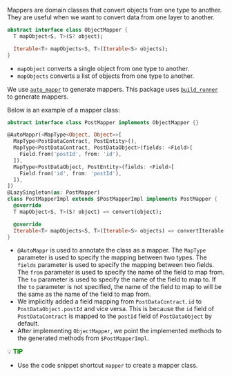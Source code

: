 Mappers are domain classes that convert objects from one type to another. They are useful when we want to convert data from one layer to another.

```dart
abstract interface class ObjectMapper {
  T mapObject<S, T>(S? object);

  Iterable<T> mapObjects<S, T>(Iterable<S> objects);
}
```

- `mapObject` converts a single object from one type to another.
- `mapObjects` converts a list of objects from one type to another.
  

We use [`auto_mappr`](https://pub.dev/packages/auto_mappr) to generate mappers. This package uses [`build_runner`](https://pub.dev/packages/build_runner) to generate mappers.

Below is an example of a mapper class:


```dart
abstract interface class PostMapper implements ObjectMapper {}

@AutoMappr(<MapType<Object, Object>>[
  MapType<PostDataContract, PostEntity>(),
  MapType<PostDataContract, PostDataObject>(fields: <Field>[
    Field.from('postId', from: 'id'),
  ]),
  MapType<PostDataObject, PostEntity>(fields: <Field>[
    Field.from('id', from: 'postId'),
  ]),
])
@LazySingleton(as: PostMapper)
class PostMapperImpl extends $PostMapperImpl implements PostMapper {
  @override
  T mapObject<S, T>(S? object) => convert(object);

  @override
  Iterable<T> mapObjects<S, T>(Iterable<S> objects) => convertIterable(objects);
}
```

- `@AutoMappr` is used to annotate the class as a mapper. The `MapType` parameter is used to specify the mapping between two types. The `fields` parameter is used to specify the mapping between two fields. The `from` parameter is used to specify the name of the field to map from. The `to` parameter is used to specify the name of the field to map to. If the `to` parameter is not specified, the name of the field to map to will be the same as the name of the field to map from.
- We implicitly added a field mapping from `PostDataContract.id` to `PostDataObject.postId` and vice versa. This is because the `id` field of `PostDataContract` is mapped to the `postId` field of `PostDataObject` by default.
- After implementing `ObjectMapper`, we point the implemented methods to the generated methods from `$PostMapperImpl`.

:bulb: **<span style="color: green">TIP</span>**

- Use the code snippet shortcut `mapper` to create a mapper class.